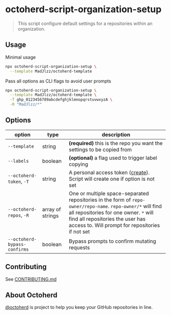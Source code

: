 # octoherd-script-organization-setup

> This script configure default settings for a repositories within an organization.

## Usage

Minimal usage

```bash
npx octoherd-script-organization-setup \
  --template MadJlzz/octoherd-template
```

Pass all options as CLI flags to avoid user prompts

```bash
npx octoherd-script-organization-setup \
  --template MadJlzz/octoherd-template \
  -T ghp_0123456789abcdefghjklmnopqrstuvwxyzA \
  -R "MadJlzz/*" 
```

## Options

| option                       | type             | description                                                                                                                                                                                                                                 |
| ---------------------------- | ---------------- | ------------------------------------------------------------------------------------------------------------------------------------------------------------------------------------------------------------------------------------------- |
| `--template`                 | string           | **(required)** this is the repo you want the settings to be copied from                                                                                                                                                                     |
| `--labels`                   | boolean          | **(optional)** a flag used to trigger label copying                                                                                                                                                                                         |
| `--octoherd-token`, `-T`     | string           | A personal access token ([create](https://github.com/settings/tokens/new?scopes=repo)). Script will create one if option is not set                                                                                                         |
| `--octoherd-repos`, `-R`     | array of strings | One or multiple space-separated repositories in the form of `repo-owner/repo-name`. `repo-owner/*` will find all repositories for one owner. `*` will find all repositories the user has access to. Will prompt for repositories if not set |
| `--octoherd-bypass-confirms` | boolean          | Bypass prompts to confirm mutating requests                                                                                                                                                                                                 |

## Contributing

See [CONTRIBUTING.md](CONTRIBUTING.md)

## About Octoherd

[@octoherd](https://github.com/octoherd/) is project to help you keep your GitHub repositories in line.
